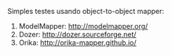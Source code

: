 Simples testes usando object-to-object mapper: 

1) ModelMapper: http://modelmapper.org/
2) Dozer: http://dozer.sourceforge.net/
3) Orika: http://orika-mapper.github.io/
